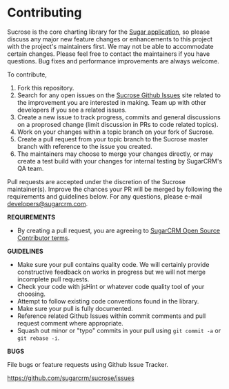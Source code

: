# Contributing

Sucrose is the core charting library for the [Sugar application](http://www.sugarcrm.com/products/overview),
so please discuss any major new feature changes or enhancements to this project with the project's maintainers first.
We may not be able to accommodate certain changes. Please feel free to contact the maintainers if you have questions.
Bug fixes and performance improvements are always welcome.

To contribute,

1. Fork this repository.
1. Search for any open issues on the [Sucrose Github Issues](https://github.com/sugarcrm/sucrose/issues) site related
to the improvement you are interested in making. Team up with other developers if you see a related issues.
1. Create a new issue to track progress, commits and general discussions on a proprosed change (limit discussion in PRs
to code related topics).
1. Work on your changes within a topic branch on your fork of Sucrose.
1. Create a pull request from your topic branch to the Sucrose master branch with reference to the issue you created.
1. The maintainers may choose to merge your changes directly, or may create a test build with your changes for internal
testing by SugarCRM's QA team.

Pull requests are accepted under the discretion of the Sucrose maintainer(s). Improve the chances your PR will be
merged by following the requirements and guidelines below. For any questions, please e-mail developers@sugarcrm.com.

**REQUIREMENTS**
- By creating a pull request, you are agreeing to [SugarCRM Open Source Contributor terms](CONTRIBUTOR_TERMS.pdf).

**GUIDELINES**
- Make sure your pull contains quality code. We will certainly provide constructive feedback on works in progress but
we will not merge incomplete pull requests.
- Check your code with jsHint or whatever code quality tool of your choosing.
- Attempt to follow existing code conventions found in the library.
- Make sure your pull is fully documented.
- Reference related Github Issues within commit comments and pull request comment where appropriate.
- Squash out minor or "typo" commits in your pull using `git commit -a` or `git rebase -i`.

**BUGS**

File bugs or feature requests using Github Issue Tracker.

https://github.com/sugarcrm/sucrose/issues
